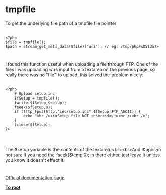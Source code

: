 # tmpfile



To get the underlying file path of a tmpfile file pointer:<br><br>

```
<?php
$file = tmpfile();
$path = stream_get_meta_data($file)['uri']; // eg: /tmp/phpFx0513a?>
```
  

#

I found this function useful when uploading a file through FTP. One of the files I was uploading was input from a textarea on the previous page, so really there was no "file" to upload, this solved the problem nicely:<br><br>

```
<?php
    # Upload setup.inc
    $fSetup = tmpfile();
    fwrite($fSetup,$setup);
    fseek($fSetup,0);
    if (!ftp_fput($ftp,"inc/setup.inc",$fSetup,FTP_ASCII)) {
        echo "<br /><i>Setup file NOT inserted</i><br /><br />";
    }
    fclose($fSetup);
?>
```
<br><br>The $setup variable is the contents of the textarea.<br><br>And I&apos;m not sure if you need the fseek($temp,0); in there either, just leave it unless you know it doesn&apos;t effect it.  

#

[Official documentation page](https://www.php.net/manual/en/function.tmpfile.php)

**[To root](/README.md)**
